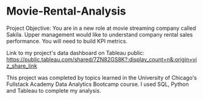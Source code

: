 # Movie-Rental-Analysis

Project Objective: You are in a new role at movie streaming company called Sakila. Upper management would like to understand company rental sales performance. You will need to build KPI metrics.

Link to my project's data dashboard on Tableau public:
https://public.tableau.com/shared/7ZN82GS8K?:display_count=n&:origin=viz_share_link

This project was completed by topics learned in the University of Chicago's Fullstack Academy Data Analytics Bootcamp course. I used SQL, Python and Tableau to complete my analysis.
